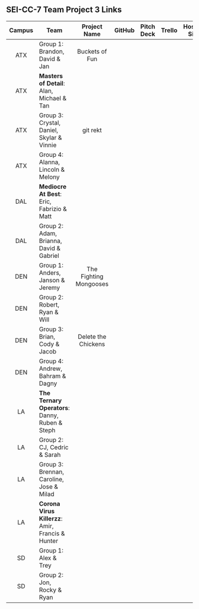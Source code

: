 ## SEI-CC-7 Team Project 3 Links

| Campus | Team | Project Name | GitHub | Pitch Deck | Trello | Hosted Site |
|:---:|---|:---:|:---:|:---:|:---:|:---:|
| ATX | Group 1:<br>Brandon, David & Jan | Buckets of Fun |   |  |  |  |
| ATX | **Masters of Detail**:<br>Alan, Michael & Tan |  |   |  |  |  |
| ATX | Group 3:<br>Crystal, Daniel, Skylar & Vinnie | git rekt |   |  |  |  |
| ATX | Group 4:<br>Alanna, Lincoln & Melony |  |   |  |  |  |
| DAL | **Mediocre At Best**:<br>Eric, Fabrizio & Matt |  |   |  |  |  |
| DAL | Group 2:<br>Adam, Brianna, David & Gabriel |  |   |  |  |  |
| DEN | Group 1:<br>Anders, Janson & Jeremy | The Fighting Mongooses |   |  |  |  |
| DEN | Group 2:<br>Robert, Ryan & Will |  |   |  |  |  |
| DEN | Group 3:<br>Brian, Cody & Jacob | Delete the Chickens |   |  |  |  |
| DEN | Group 4:<br>Andrew, Bahram & Dagny |  |   |  |  |  |
| LA | **The Ternary Operators**:<br>Danny, Ruben & Steph |  |   |  |  |  |
| LA | Group 2:<br>CJ, Cedric & Sarah |  |   |  |  |  |
| LA | Group 3:<br>Brennan, Caroline, Jose & Milad |  |   |  |  |  |
| LA | **Corona Virus Killerzz**:<br>Amir, Francis & Hunter |  |   |  |  |  |
| SD | Group 1:<br>Alex & Trey |  |   |  |  |  |
| SD | Group 2:<br>Jon, Rocky & Ryan |  |   |  |  |  |